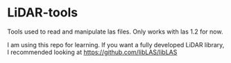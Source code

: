 # LiDAR-tools
Tools used to read and manipulate las files. Only works with las 1.2 for now.

I am using this repo for learning. If you want a fully developed LiDAR library,
I recommended looking at https://github.com/libLAS/libLAS
